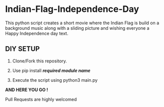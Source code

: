 # Indian-Flag-Independence-Day

This python script creates a short movie where the Indian Flag is build on a background music along with a sliding picture and wishing everyone a Happy Independence day text.

## DIY SETUP

1. Clone/Fork this repository.
2. Use pip install ***required module name***

3. Execute the script using python3 main.py

**AND HERE YOU GO !**

Pull Requests are highly welcomed 

